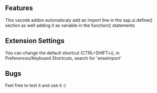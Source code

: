## Features

This vscode addon automaticaly add an import line in the sap.ui.define() section as well adding it as variable in the function() statements

## Extension Settings

You can change the default shortcut (CTRL+SHIFT+i), in Preferences/Keyboard Shortcuts, search for 'wiseimport'

## Bugs

Feel free to test it and use it :)
